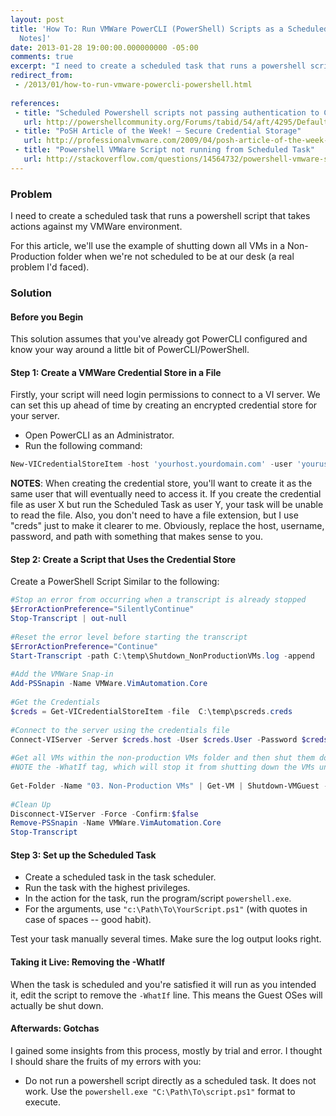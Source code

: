 ```yaml
---
layout: post
title: 'How To: Run VMWare PowerCLI (PowerShell) Scripts as a Scheduled Task [Field
  Notes]'
date: 2013-01-28 19:00:00.000000000 -05:00
comments: true
excerpt: "I need to create a scheduled task that runs a powershell script that takes actions against my VMWare environment."
redirect_from: 
 - /2013/01/how-to-run-vmware-powercli-powershell.html
 
references: 
 - title: "Scheduled Powershell scripts not passing authentication to Connect-VIServer"
   url: http://powershellcommunity.org/Forums/tabid/54/aft/4295/Default.aspx
 - title: "PoSH Article of the Week! – Secure Credential Storage"
   url: http://professionalvmware.com/2009/04/posh-article-of-the-week-secure-credential-storage/
 - title: "Powershell VMWare Script not running from Scheduled Task"
   url: http://stackoverflow.com/questions/14564732/powershell-vmware-script-not-running-from-scheduled-task
---
```

### Problem
I need to create a scheduled task that runs a powershell script that takes actions against my VMWare environment.

For this article, we'll use the example of shutting down all VMs in a Non-Production folder when we're not scheduled to be at our desk (a real problem I'd faced).

### Solution
#### Before you Begin
This solution assumes that you've already got PowerCLI configured and know your way around a little bit of PowerCLI/PowerShell.

#### Step 1: Create a VMWare Credential Store in a File
Firstly, your script will need login permissions to connect to a VI server. We can set this up ahead of time by  creating an encrypted credential store for your server.

* Open PowerCLI as an Administrator.
* Run the following command:

```powershell
New-VICredentialStoreItem -host 'yourhost.yourdomain.com' -user 'yourusername' -password 'yourpassword' -file C:\Path\To\Store\TheFile\In.creds
```

**NOTES**: When creating the credential store, you'll want to create it as the same user that will eventually need to access it. If you create the credential file as user X but run the Scheduled Task as user Y, your task will be unable to read the file. Also, you don't need to have a file extension, but I use "creds" just to make it clearer to me. Obviously, replace the host, username, password, and path with something that makes sense to you.

#### Step 2: Create a Script that Uses the Credential Store

Create a PowerShell Script Similar to the following:

```powershell
#Stop an error from occurring when a transcript is already stopped
$ErrorActionPreference="SilentlyContinue"
Stop-Transcript | out-null
 
#Reset the error level before starting the transcript
$ErrorActionPreference="Continue"
Start-Transcript -path C:\temp\Shutdown_NonProductionVMs.log -append
 
#Add the VMWare Snap-in
Add-PSSnapin -Name VMWare.VimAutomation.Core
 
#Get the Credentials
$creds = Get-VICredentialStoreItem -file  C:\temp\pscreds.creds
 
#Connect to the server using the credentials file
Connect-VIServer -Server $creds.host -User $creds.User -Password $creds.Password
 
#Get all VMs within the non-production VMs folder and then shut them down
#NOTE the -WhatIf tag, which will stop it from shutting down the VMs until we're sure the script is good.
 
Get-Folder -Name "03. Non-Production VMs" | Get-VM | Shutdown-VMGuest -WhatIf
 
#Clean Up
Disconnect-VIServer -Force -Confirm:$false
Remove-PSSnapin -Name VMWare.VimAutomation.Core
Stop-Transcript
```

#### Step 3: Set up the Scheduled Task

* Create a scheduled task in the task scheduler.
* Run the task with the highest privileges.
* In the action for the task, run the program/script `powershell.exe`. 
* For the arguments, use `"c:\Path\To\YourScript.ps1"` (with quotes in case of spaces -- good habit).

Test your task manually several times. Make sure the log output looks right.

#### Taking it Live: Removing the -WhatIf
When the task is scheduled and you're satisfied it will run as you intended it, edit the script to remove the `-WhatIf` line. This means the Guest OSes will actually be shut down.

#### Afterwards: Gotchas
I gained some insights from this process, mostly by trial and error. I thought I should share the fruits of my errors with you:

* Do not run a powershell script directly as a scheduled task. It does not work. Use the `powershell.exe "C:\Path\To\script.ps1"` format to execute.
